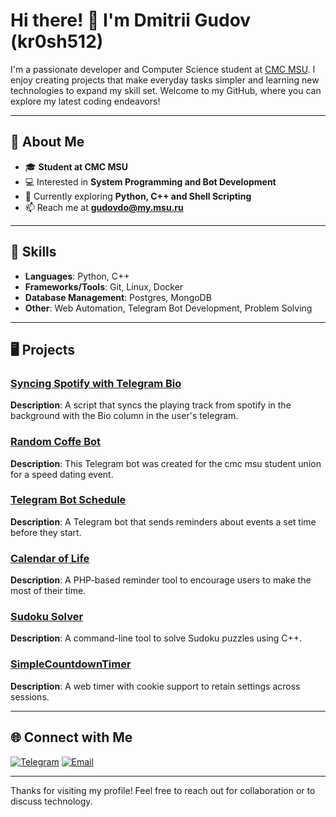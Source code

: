# Hi there! 👋 I'm Dmitrii Gudov (kr0sh512)

I'm a passionate developer and Computer Science student at [CMC MSU](https://cmc.msu.ru/). I enjoy creating projects that make everyday tasks simpler and learning new technologies to expand my skill set. Welcome to my GitHub, where you can explore my latest coding endeavors!

---

## 🚀 About Me

- 🎓 **Student at CMC MSU**
- 💻 Interested in **System Programming and Bot Development**
- 🌱 Currently exploring **Python, C++ and Shell Scripting**
- 📫 Reach me at **gudovdo@my.msu.ru**

---

## 🔧 Skills

- **Languages**: Python, C++
- **Frameworks/Tools**: Git, Linux, Docker
- **Database Management**: Postgres, MongoDB
- **Other**: Web Automation, Telegram Bot Development, Problem Solving

---

## 🖥️ Projects

### [Syncing Spotify with Telegram Bio](https://github.com/kr0sh512/spotify-to-tg-bio)
**Description**: A script that syncs the playing track from spotify in the background with the Bio column in the user's telegram.

### [Random Coffe Bot](https://github.com/kr0sh512/rc-tgbot)
**Description**: This Telegram bot was created for the cmc msu student union for a speed dating event.

### [Telegram Bot Schedule](https://github.com/kr0sh512/Telegram-bot-schedule)
**Description**: A Telegram bot that sends reminders about events a set time before they start.

### [Calendar of Life](https://github.com/kr0sh512/calendar-of-life)
**Description**: A PHP-based reminder tool to encourage users to make the most of their time.

### [Sudoku Solver](https://github.com/kr0sh512/sudoku-solver)
**Description**: A command-line tool to solve Sudoku puzzles using C++.

### [SimpleCountdownTimer](https://github.com/kr0sh512/SimpleCountdownTimer)
**Description**: A web timer with cookie support to retain settings across sessions.

---
<!--
## 📈 GitHub Stats

![kr0sh512's GitHub stats](https://github-readme-stats.vercel.app/api?username=kr0sh512&show_icons=true&theme=radical)

[![Top Langs](https://github-readme-stats.vercel.app/api/top-langs/?username=kr0sh512&layout=compact)](https://github.com/anuraghazra/github-readme-stats)

---
-->
## 🌐 Connect with Me

[![Telegram](https://img.shields.io/badge/Telegram-Kr0sH_512-blue?style=flat&logo=telegram)](https://t.me/kr0sh_512)
[![Email](https://img.shields.io/badge/Email-gudovdo@my.msu.ru-blue?style=flat&logo=gmail)](mailto:gudovdo@my.msu.ru)

---

Thanks for visiting my profile! Feel free to reach out for collaboration or to discuss technology.


<!--
**kr0sh512/kr0sh512** is a ✨ _special_ ✨ repository because its `README.md` (this file) appears on your GitHub profile.

Here are some ideas to get you started:

- 🔭 I’m currently working on ...
- 🌱 I’m currently learning ...
- 👯 I’m looking to collaborate on ...
- 🤔 I’m looking for help with ...
- 💬 Ask me about ...
- 📫 How to reach me: ...
- 😄 Pronouns: ...
- ⚡ Fun fact: ...
-->
